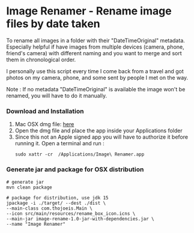 # Image Renamer - Rename image files by date taken
To rename all images in a folder with their "DateTimeOriginal" metadata.
Especially helpful if have images from multiple devices (camera, phone, friend's camera) with different naming and you want to merge and sort them in chronological order.

I personally use this script every time I come back from a travel and got photos on my camera, phone, and some sent by people I met on the way.

Note : If no metadata "DateTimeOriginal" is available the image won't be renamed, you will have to do it manually.

### Download and Installation
1. Mac OSX dmg file: [here](https://github.com/thomasJoei/date-taken-img-rename/raw/master/dist/Image%20Renamer-1.0.dmg)
1. Open the dmg file and place the app inside your Applications folder
1. Since this not an Apple signed app you will have to authorize it before running it.
    Open a terminal and run :
    ```
    sudo xattr -cr  /Applications/Image\ Renamer.app
    ```


### Generate jar and package for OSX distribution 
```
# generate jar
mvn clean package

# package for distribution, use jdk 15
jpackage -i ./target/ --dest ./dist \
--main-class com.thojoeis.Main \
--icon src/main/resources/rename_box_icon.icns \
--main-jar image-rename-1.0-jar-with-dependencies.jar \
--name "Image Renamer"

```


